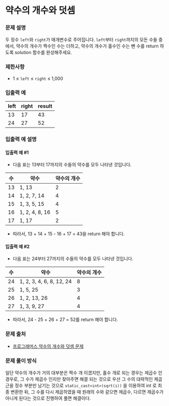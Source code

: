 # 약수의 개수와 덧셈

### 문제 설명

두 정수 `left`와 `right`가 매개변수로 주어집니다. `left`부터 `right`까지의 모든 수들 중에서, 약수의 개수가 짝수인 수는 더하고, 약수의 개수가 홀수인 수는 뺀 수를 return 하도록 solution 함수를 완성해주세요.

### 제한사항

- 1 ≤ `left` ≤ `right` ≤ 1,000

### 입출력 예

|left|	right|	result|
|---|------|---------|
|13|	17|	43|
|24|	27|	52|

### 입출력 예 설명

#### 입출력 예 #1

- 다음 표는 13부터 17까지의 수들의 약수를 모두 나타낸 것입니다.

|수|	약수|	약수의 개수|
|---|------|--------------|
|13|	1, 13|	2|
|14|	1, 2, 7, 14|	4|
|15|	1, 3, 5, 15|	4|
|16|	1, 2, 4, 8, 16|	5|
|17|	1, 17|	2|

- 따라서, 13 + 14 + 15 - 16 + 17 = 43을 return 해야 합니다.

#### 입출력 예 #2

- 다음 표는 24부터 27까지의 수들의 약수를 모두 나타낸 것입니다.

|수|	약수|	약수의 개수|
|--|------|-------------|
|24|	1, 2, 3, 4, 6, 8, 12, 24|	8|
|25|	1, 5, 25|	3|
|26|	1, 2, 13, 26|	4|
|27|	1, 3, 9, 27|	4|

- 따라서, 24 - 25 + 26 + 27 = 52를 return 해야 합니다.

### 문제 출처

- [프로그래머스 약수의 개수와 덧셈 문제](https://school.programmers.co.kr/learn/courses/30/lessons/77884)

### 문제 풀이 방식

일단 약수의 개수가 거의 대부분은 짝수 개 이겠지만, 홀수 개로 되는 경우는 제곱수 인 경우로, 그 수가 제곱수 인지만 찾아주면 해결 되는 것으로 우선 그 수의 대략적인 제곱근을 정수 부분만 남기는 것으로 `static_cast<int>(sqrt(i))` 을 이용하여 int 로 최종 변환한 뒤, 그 수를 다시 제곱하였을 때 원래의 수와 같으면 제곱수, 다르면 제곱수가 아니게 된다는 것으로 진행하여 풀면 해결이다.
